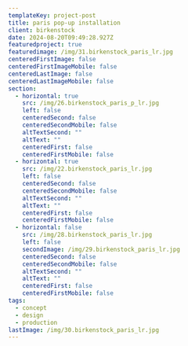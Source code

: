 ```yaml
---
templateKey: project-post
title: paris pop-up installation
client: birkenstock
date: 2024-08-20T09:49:28.927Z
featuredproject: true
featuredimage: /img/31.birkenstock_paris_lr.jpg
centeredFirstImage: false
centeredFirstImageMobile: false
centeredLastImage: false
centeredLastImageMobile: false
section:
  - horizontal: true
    src: /img/26.birkenstock_paris_p_lr.jpg
    left: false
    centeredSecond: false
    centeredSecondMobile: false
    altTextSecond: ""
    altText: ""
    centeredFirst: false
    centeredFirstMobile: false
  - horizontal: true
    src: /img/22.birkenstock_paris_lr.jpg
    left: false
    centeredSecond: false
    centeredSecondMobile: false
    altTextSecond: ""
    altText: ""
    centeredFirst: false
    centeredFirstMobile: false
  - horizontal: false
    src: /img/28.birkenstock_paris_lr.jpg
    left: false
    secondImage: /img/29.birkenstock_paris_lr.jpg
    centeredSecond: false
    centeredSecondMobile: false
    altTextSecond: ""
    altText: ""
    centeredFirst: false
    centeredFirstMobile: false
tags:
  - concept
  - design
  - production
lastImage: /img/30.birkenstock_paris_lr.jpg
---
```

